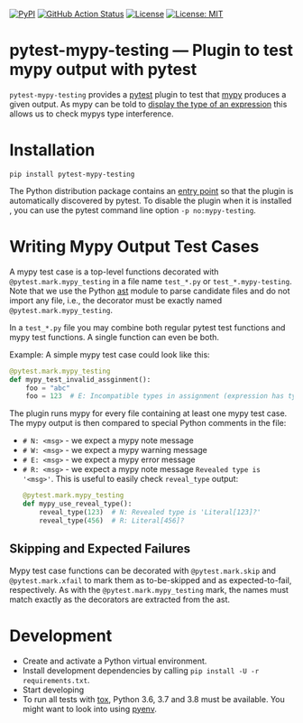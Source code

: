 <!--
SPDX-FileCopyrightText: David Fritzsche
SPDX-License-Identifier: CC0-1.0
-->
[![PyPI](https://img.shields.io/pypi/v/pytest-mypy-testing.svg)](https://pypi.python.org/pypi/pytest-mypy-testing)
[![GitHub Action Status](https://github.com/davidfritzsche/pytest-mypy-testing/workflows/Python%20package/badge.svg)](https://github.com/davidfritzsche/pytest-mypy-testing/actions)
[![License](https://img.shields.io/badge/License-Apache%202.0-blue.svg)](https://opensource.org/licenses/Apache-2.0)
[![License: MIT](https://img.shields.io/badge/License-MIT-yellow.svg)](https://opensource.org/licenses/MIT)


# pytest-mypy-testing — Plugin to test mypy output with pytest

`pytest-mypy-testing` provides a
[pytest](https://pytest.readthedocs.io/en/latest/) plugin to test that
[mypy](http://mypy-lang.org/) produces a given output. As mypy can be
told to [display the type of an
expression](https://mypy.readthedocs.io/en/latest/common_issues.html#displaying-the-type-of-an-expression)
this allows us to check mypys type interference.


# Installation

``` shell
pip install pytest-mypy-testing
```

The Python distribution package contains an [entry
point](https://docs.pytest.org/en/latest/writing_plugins.html#making-your-plugin-installable-by-others)
so that the plugin is automatically discovered by pytest. To disable
the plugin when it is installed , you can use the pytest command line
option `-p no:mypy-testing`.


# Writing Mypy Output Test Cases

A mypy test case is a top-level functions decorated with
`@pytest.mark.mypy_testing` in a file name `test_*.py` or
`test_*.mypy-testing`.  Note that we use the Python
[ast](https://docs.python.org/3/library/ast.html) module to parse
candidate files and do not import any file, i.e., the decorator must
be exactly named `@pytest.mark.mypy_testing`.

In a `test_*.py` file you may combine both regular pytest test
functions and mypy test functions. A single function can even be both.

Example: A simple mypy test case could look like this:

``` python
@pytest.mark.mypy_testing
def mypy_test_invalid_assginment():
    foo = "abc"
    foo = 123  # E: Incompatible types in assignment (expression has type "int", variable has type "str")
```

The plugin runs mypy for every file containing at least one mypy test
case. The mypy output is then compared to special Python comments in
the file:

* `# N: <msg>` - we expect a mypy note message
* `# W: <msg>` - we expect a mypy warning message
* `# E: <msg>` - we expect a mypy error message
* `# R: <msg>` - we expect a mypy note message `Revealed type is
  '<msg>'`. This is useful to easily check `reveal_type` output:
     ```python
     @pytest.mark.mypy_testing
     def mypy_use_reveal_type():
         reveal_type(123)  # N: Revealed type is 'Literal[123]?'
         reveal_type(456)  # R: Literal[456]?
     ```


## Skipping and Expected Failures

Mypy test case functions can be decorated with `@pytest.mark.skip` and
`@pytest.mark.xfail` to mark them as to-be-skipped and as
expected-to-fail, respectively. As with the
`@pytest.mark.mypy_testing` mark, the names must match exactly as the
decorators are extracted from the ast.


# Development

* Create and activate a Python virtual environment.
* Install development dependencies by calling `pip install -U -r requirements.txt`.
* Start developing
* To run all tests with [tox](https://tox.readthedocs.io/en/latest/),
  Python 3.6, 3.7 and 3.8 must be available. You might want to look
  into using [pyenv](https://github.com/pyenv/pyenv).

